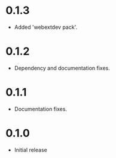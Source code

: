 # 0.1.3
  * Added 'webextdev pack'.

# 0.1.2
  * Dependency and documentation fixes.

# 0.1.1
  * Documentation fixes.

# 0.1.0
  * Initial release